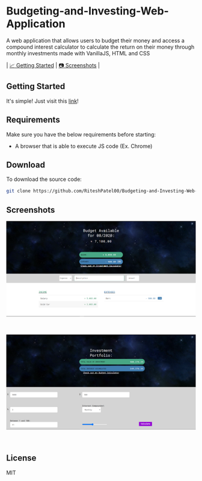 # Budgeting-and-Investing-Web-Application
A web application that allows users to budget their money and access a compound interest calculator to calculate the return on their money through monthly investments
made with VanillaJS, HTML and CSS


| [:chart_with_upwards_trend: Getting Started](#getting-started) | [:camera: Screenshots](#screenshots) |



## Getting Started

It's simple! Just visit this [link](https://riteshpatel00.github.io/Budgeting-and-Investing-Web-Application/)!


## Requirements

Make sure you have the below requirements before starting:

- A browser that is able to execute JS code (Ex. Chrome)

## Download

To download the source code:

```bash
git clone https://github.com/RiteshPatel00/Budgeting-and-Investing-Web-Application.git
```


## Screenshots
![alt text](https://github.com/RiteshPatel00/Budgeting-and-Investing-Web-Application/blob/master/ScreenShots/Budget.png?raw=true)

<br>

![alt text](https://github.com/RiteshPatel00/Budgeting-and-Investing-Web-Application/blob/master/ScreenShots/Investment.png?raw=true)

<br>



## License

MIT 
